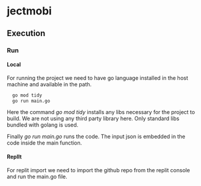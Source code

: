 # jectmobi

## Execution

### Run


#### Local
For running the project we need to have go language installed in the host machine and available in the path.

```sh
  go mod tidy
  go run main.go
```
Here the command *go mod tidy* installs any libs necessary for the project to build. We are not using any third party library here. Only standard libs bundled with golang is used.

Finally *go run main.go* runs the code. The input json is embedded in the code inside the main function.

#### ReplIt
For replit import we need to import the github repo from the replit console and run the main.go file.
